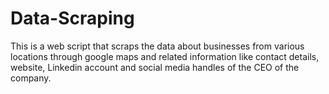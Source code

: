 # Data-Scraping
This is a web script that scraps the data about businesses from various locations through google maps and related information like contact details, website, Linkedin account and social media handles of the CEO of the company.
